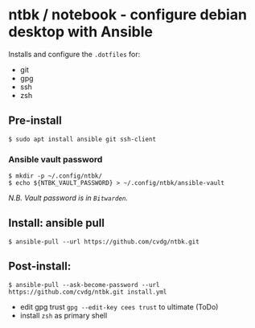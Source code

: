 # ntbk / notebook - configure debian desktop with Ansible

Installs and configure the `.dotfiles` for:

- git
- gpg
- ssh
- zsh


## Pre-install

```shell
$ sudo apt install ansible git ssh-client 
```


### Ansible vault password

```shell
$ mkdir -p ~/.config/ntbk/
$ echo ${NTBK_VAULT_PASSWORD} > ~/.config/ntbk/ansible-vault
```

_N.B. Vault password is in `Bitwarden`._


## Install: ansible pull

```shell
$ ansible-pull --url https://github.com/cvdg/ntbk.git
```


## Post-install:

```shell
$ ansible-pull --ask-become-password --url https://github.com/cvdg/ntbk.git install.yml
```

- edit gpg trust `gpg --edit-key cees trust` to ultimate (ToDo)
- install `zsh` as primary shell
